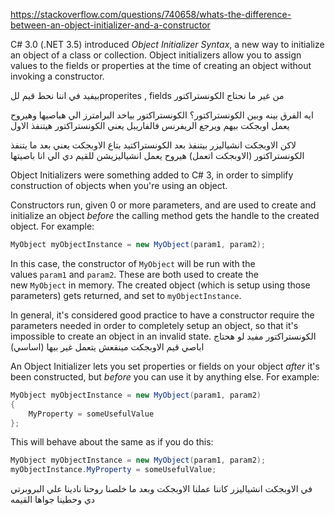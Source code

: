 https://stackoverflow.com/questions/740658/whats-the-difference-between-an-object-initializer-and-a-constructor

C# 3.0 (.NET 3.5) introduced _Object Initializer Syntax_, a new way to initialize an object of a class or collection. Object initializers allow you to assign values to the fields or properties at the time of creating an object without invoking a constructor.

بيفيد في اننا نحط قيم للproperites , fields من غير ما نحتاج الكونستراكتور 

ايه الفرق بينه وبين الكونستراكتور؟
الكونستراكتور بياخد البرامترز الي هباصيها وهيروح يعمل اوبجكت بيهم ويرجع الريفرنس فالفاريبل 
يعني الكونستراكتور هيتنفذ الاول

لاكن الاوبجكت انشياليزر بيتنفذ بعد الكونستراكتيد بتاع الاوبجكت 
يعني بعد ما يتنفذ الكونستراكتور (الاوبجكت اتعمل)
هيروح يعمل انشياليزيشن للقيم دي الي انا باصيتها


Object Initializers were something added to C# 3, in order to simplify construction of objects when you're using an object.

Constructors run, given 0 or more parameters, and are used to create and initialize an object _before_ the calling method gets the handle to the created object. For example:

```csharp
MyObject myObjectInstance = new MyObject(param1, param2);
```

In this case, the constructor of `MyObject` will be run with the values `param1` and `param2`. These are both used to create the new `MyObject` in memory. The created object (which is setup using those parameters) gets returned, and set to `myObjectInstance`.

In general, it's considered good practice to have a constructor require the parameters needed in order to completely setup an object, so that it's impossible to create an object in an invalid state. 
الكونستراكتور مفيد لو هحتاج اباصي قيم الاوبجكت مينفعش يتعمل غير بيها (اساسي)

An Object Initializer lets you set properties or fields on your object _after_ it's been constructed, but _before_ you can use it by anything else. For example:

```csharp
MyObject myObjectInstance = new MyObject(param1, param2)
{
    MyProperty = someUsefulValue
};
```

This will behave about the same as if you do this:

```csharp
MyObject myObjectInstance = new MyObject(param1, param2);
myObjectInstance.MyProperty = someUsefulValue;
```

في الاوبجكت انشياليزر كاننا عملنا الاوبجكت وبعد ما خلصنا روحنا نادينا علي البروبرتي دي وحطينا جواها القيمه

